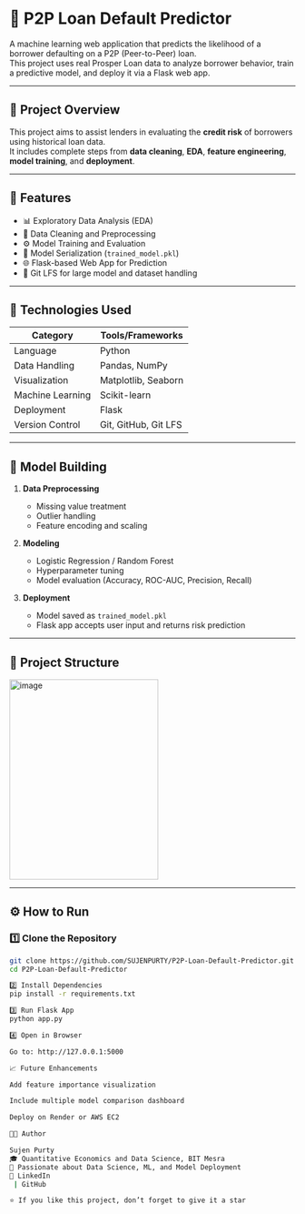 # 💸 P2P Loan Default Predictor

A machine learning web application that predicts the likelihood of a borrower defaulting on a P2P (Peer-to-Peer) loan.  
This project uses real Prosper Loan data to analyze borrower behavior, train a predictive model, and deploy it via a Flask web app.

---

## 🚀 Project Overview

This project aims to assist lenders in evaluating the **credit risk** of borrowers using historical loan data.  
It includes complete steps from **data cleaning**, **EDA**, **feature engineering**, **model training**, and **deployment**.

---

## 🧩 Features

- 📊 Exploratory Data Analysis (EDA)  
- 🧹 Data Cleaning and Preprocessing  
- ⚙️ Model Training and Evaluation  
- 💾 Model Serialization (`trained_model.pkl`)  
- 🌐 Flask-based Web App for Prediction  
- 📁 Git LFS for large model and dataset handling

---

## 🧠 Technologies Used

| Category | Tools/Frameworks |
|-----------|------------------|
| Language | Python |
| Data Handling | Pandas, NumPy |
| Visualization | Matplotlib, Seaborn |
| Machine Learning | Scikit-learn |
| Deployment | Flask |
| Version Control | Git, GitHub, Git LFS |

---

## 🧮 Model Building

1. **Data Preprocessing**
   - Missing value treatment
   - Outlier handling
   - Feature encoding and scaling

2. **Modeling**
   - Logistic Regression / Random Forest
   - Hyperparameter tuning
   - Model evaluation (Accuracy, ROC-AUC, Precision, Recall)

3. **Deployment**
   - Model saved as `trained_model.pkl`
   - Flask app accepts user input and returns risk prediction

---

## 📂 Project Structure

<img width="262" height="352" alt="image" src="https://github.com/user-attachments/assets/23121c78-38dd-484b-9d58-6c62d3134469" />



---

## ⚙️ How to Run

### 1️⃣ Clone the Repository
```bash
git clone https://github.com/SUJENPURTY/P2P-Loan-Default-Predictor.git
cd P2P-Loan-Default-Predictor

2️⃣ Install Dependencies
pip install -r requirements.txt

3️⃣ Run Flask App
python app.py

4️⃣ Open in Browser

Go to: http://127.0.0.1:5000

📈 Future Enhancements

Add feature importance visualization

Include multiple model comparison dashboard

Deploy on Render or AWS EC2

👨‍💻 Author

Sujen Purty
🎓 Quantitative Economics and Data Science, BIT Mesra
💼 Passionate about Data Science, ML, and Model Deployment
🔗 LinkedIn
 | GitHub

⭐ If you like this project, don’t forget to give it a star
